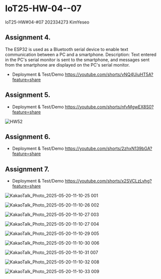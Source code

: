 # IoT25-HW-04--07
IoT25-HW#04-#07 202334273 KimYeseo


## Assignment 4. 
The ESP32 is used as a Bluetooth serial device to enable text communication between a PC and a smartphone.
Description: Text entered in the PC's serial monitor is sent to the smartphone, and messages sent from the smartphone are displayed on the PC's serial monitor.

- Deployment & Test/Demo
https://youtube.com/shorts/vNQ4UiuHT5A?feature=share




## Assignment 5. 

- Deployment & Test/Demo
https://youtube.com/shorts/nfvMgwEX8S0?feature=share

![HW52](https://github.com/user-attachments/assets/65e738e6-5a1c-4c01-9b79-03e1d9302560)




## Assignment 6. 

- Deployment & Test/Demo
https://youtube.com/shorts/2zhxN139bGA?feature=share




## Assignment 7. 

- Deployment & Test/Demo
https://youtube.com/shorts/x2SVCLzLvhg?feature=share


![KakaoTalk_Photo_2025-05-20-11-10-25 001](https://github.com/user-attachments/assets/34963670-d964-4228-8166-90d699c66c2b)

![KakaoTalk_Photo_2025-05-20-11-10-26 002](https://github.com/user-attachments/assets/e7203bf9-fac7-4b9f-81c2-2ad0ebe85385)

![KakaoTalk_Photo_2025-05-20-11-10-27 003](https://github.com/user-attachments/assets/0bc7290d-2cea-46d1-9a7e-f9b753e3072a)

![KakaoTalk_Photo_2025-05-20-11-10-27 004](https://github.com/user-attachments/assets/2edab04e-b409-4673-a42a-a769e994f43a)

![KakaoTalk_Photo_2025-05-20-11-10-29 005](https://github.com/user-attachments/assets/3956b1da-4c8c-4ce2-b6b3-c024a93bbaad)

![KakaoTalk_Photo_2025-05-20-11-10-30 006](https://github.com/user-attachments/assets/7e85e28d-1c2d-4ce3-adda-c2ec0c9a152d)

![KakaoTalk_Photo_2025-05-20-11-10-31 007](https://github.com/user-attachments/assets/7486e2ff-73fd-4f6b-a25a-4464ebe2d726)

![KakaoTalk_Photo_2025-05-20-11-10-32 008](https://github.com/user-attachments/assets/edef1c2e-f9cd-4cee-a496-5b2b39c30aa1)

![KakaoTalk_Photo_2025-05-20-11-10-33 009](https://github.com/user-attachments/assets/5c63b63f-3417-478f-9a97-0e471f5d5f7a)




